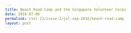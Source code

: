 ```yaml
---
title: Beach Road Camp and the Singapore Volunteer Corps
date: 2016-07-06
permalink: /vol-12/issue-2/jul-sep-2016/beach-road-camp
layout: post
---
```

